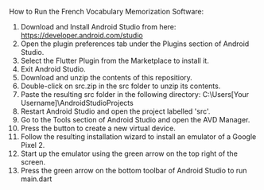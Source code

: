 How to Run the French Vocabulary Memorization Software:

1. Download and Install Android Studio from here: https://developer.android.com/studio
2. Open the plugin preferences tab under the Plugins section of Android Studio.
3. Select the Flutter Plugin from the Marketplace to install it.
4. Exit Android Studio.
5. Download and unzip the contents of this repositiory.
6. Double-click on src.zip in the src folder to unzip its contents.
7. Paste the resulting src folder in the following directory: C:\Users\[Your Username]\AndroidStudioProjects
8. Restart Android Studio and open the project labelled 'src'.
9. Go to the Tools section of Android Studio and open the AVD Manager.
10. Press the button to create a new virtual device.
11. Follow the resulting installation wizard to install an emulator of a Google Pixel 2.
12. Start up the emulator using the green arrow on the top right of the screen.
13. Press the green arrow on the bottom toolbar of Android Studio to run main.dart
